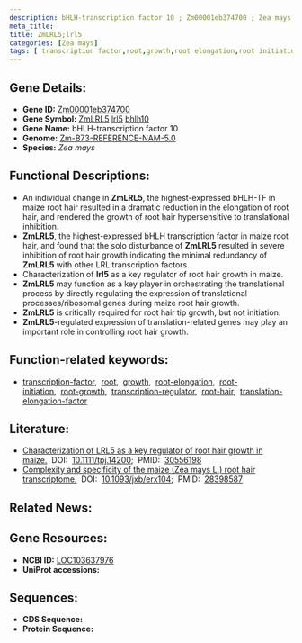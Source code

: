 ```yaml
---
description: bHLH-transcription factor 10 ; Zm00001eb374700 ; Zea mays
meta_title:
title: ZmLRL5;lrl5
categories: [Zea mays]
tags: [ transcription factor,root,growth,root elongation,root initiation,root growth,transcription regulator,root hair,translation elongation factor ]
---
```


## Gene Details:
- **Gene ID:**	[Zm00001eb374700](https://www.maizegdb.org/gene_center/gene/Zm00001eb374700)
- **Gene Symbol:** <u>ZmLRL5</u>&nbsp;<u>lrl5</u>&nbsp;<u>bhlh10</u>
- **Gene Name:** bHLH-transcription factor 10
- **Genome:** [Zm-B73-REFERENCE-NAM-5.0](https://www.maizegdb.org/genome/assembly/Zm-B73-REFERENCE-NAM-5.0)
- **Species:** *Zea mays*

## Functional Descriptions:
   - An individual change in **ZmLRL5**, the highest-expressed bHLH-TF in maize root hair resulted in a dramatic reduction in the elongation of root hair, and rendered the growth of root hair hypersensitive to translational inhibition.
   - **ZmLRL5**, the highest-expressed bHLH transcription factor in maize root hair, and found that the solo disturbance of **ZmLRL5** resulted in severe inhibition of root hair growth indicating the minimal redundancy of **ZmLRL5** with other LRL transcription factors.
   - Characterization of **lrl5** as a key regulator of root hair growth in maize.
   - **ZmLRL5** may function as a key player in orchestrating the translational process by directly regulating the expression of translational processes/ribosomal genes during maize root hair growth.
   - **ZmLRL5** is critically required for root hair tip growth, but not initiation.
   - **ZmLRL5**-regulated expression of translation-related genes may play an important role in controlling root hair growth.

## Function-related keywords:
- [transcription-factor](/tags/transcription-factor/),&nbsp;&nbsp;[root](/tags/root/),&nbsp;&nbsp;[growth](/tags/growth/),&nbsp;&nbsp;[root-elongation](/tags/root-elongation/),&nbsp;&nbsp;[root-initiation](/tags/root-initiation/),&nbsp;&nbsp;[root-growth](/tags/root-growth/),&nbsp;&nbsp;[transcription-regulator](/tags/transcription-regulator/),&nbsp;&nbsp;[root-hair](/tags/root-hair/),&nbsp;&nbsp;[translation-elongation-factor](/tags/translation-elongation-factor/)

## Literature:
   - [Characterization of LRL5 as a key regulator of root hair growth in maize.]( https://onlinelibrary.wiley.com/doi/10.1111/tpj.14200)&nbsp;&nbsp;DOI:&nbsp;&nbsp;[10.1111/tpj.14200](https://onlinelibrary.wiley.com/doi/10.1111/tpj.14200);&nbsp;&nbsp;PMID:&nbsp;&nbsp;[30556198](https://pubmed.ncbi.nlm.nih.gov/30556198/)
   - [Complexity and specificity of the maize (Zea mays L.) root hair transcriptome.]( https://academic.oup.com/jxb/article/68/9/2175/3192113)&nbsp;&nbsp;DOI:&nbsp;&nbsp;[10.1093/jxb/erx104](https://academic.oup.com/jxb/article/68/9/2175/3192113);&nbsp;&nbsp;PMID:&nbsp;&nbsp;[28398587](https://pubmed.ncbi.nlm.nih.gov/28398587/)

## Related News:

## Gene Resources:
- **NCBI ID:** [LOC103637976](https://www.ncbi.nlm.nih.gov/gene/?term=LOC103637976)
- **UniProt accessions:** [](https://www.uniprot.org/uniprotkb//entry)



## Sequences:
- **CDS Sequence:**
- **Protein Sequence:**
